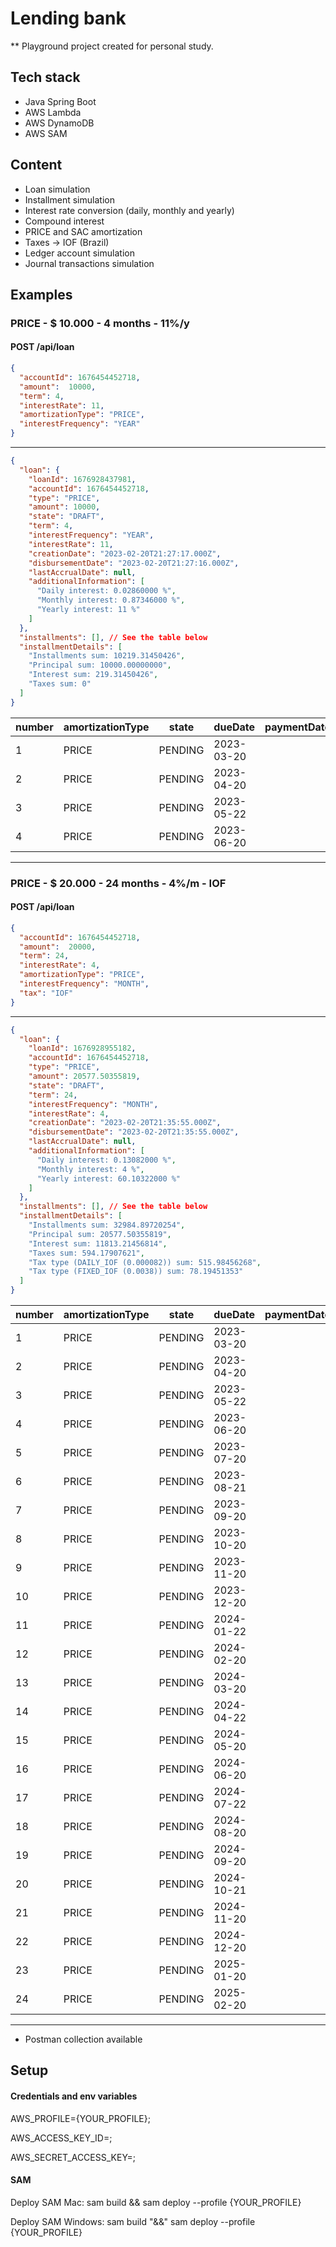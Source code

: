 # Lending bank

** Playground project created for personal study.

## Tech stack
- Java Spring Boot
- AWS Lambda
- AWS DynamoDB
- AWS SAM

## Content

- Loan simulation
- Installment simulation 
- Interest rate conversion (daily, monthly and yearly)
- Compound interest
- PRICE and SAC amortization
- Taxes -> IOF (Brazil)
- Ledger account simulation
- Journal transactions simulation

## Examples

### PRICE - $ 10.000 - 4 months - 11%/y

#### POST /api/loan
```json
{
  "accountId": 1676454452718,
  "amount":  10000,
  "term": 4,
  "interestRate": 11,
  "amortizationType": "PRICE",
  "interestFrequency": "YEAR"
}   
```

--- 

```json
{
  "loan": {
    "loanId": 1676928437981,
    "accountId": 1676454452718,
    "type": "PRICE",
    "amount": 10000,
    "state": "DRAFT",
    "term": 4,
    "interestFrequency": "YEAR",
    "interestRate": 11,
    "creationDate": "2023-02-20T21:27:17.000Z",
    "disbursementDate": "2023-02-20T21:27:16.000Z",
    "lastAccrualDate": null,
    "additionalInformation": [
      "Daily interest: 0.02860000 %",
      "Monthly interest: 0.87346000 %",
      "Yearly interest: 11 %"
    ]
  },
  "installments": [], // See the table below
  "installmentDetails": [
    "Installments sum: 10219.31450426",
    "Principal sum: 10000.00000000",
    "Interest sum: 219.31450426",
    "Taxes sum: 0"
  ]
}
```

| number | amortizationType | state   | dueDate    | paymentDate | principalAmount | interestAmount | installmentAmount | taxAmount | remainingBalance | taxComposition |
|--------|------------------|---------|------------|-------------|-----------------|----------------|-------------------|-----------|-----------------|----------------|
| 1      | PRICE            | PENDING | 2023-03-20 |             | 2467.48262607   | 87.346         | 2554.82862607     |           | 7532.51737393   |                |
| 2      | PRICE            | PENDING | 2023-04-20 |             | 2489.03509982   | 65.79352625    | 2554.82862607     |           | 5043.48227411   |                |
| 3      | PRICE            | PENDING | 2023-05-22 |             | 2510.7758258    | 44.05280027    | 2554.82862607     |           | 2532.70644831   |                |
| 4      | PRICE            | PENDING | 2023-06-20 |             | 2532.70644831   | 22.12217774    | 2554.82862605     |           |                 |                |


---

### PRICE - $ 20.000 - 24 months - 4%/m - IOF

#### POST /api/loan
```json
{
  "accountId": 1676454452718,
  "amount":  20000,
  "term": 24,
  "interestRate": 4,
  "amortizationType": "PRICE",
  "interestFrequency": "MONTH",
  "tax": "IOF"
}   
```

--- 

```json
{
  "loan": {
    "loanId": 1676928955182,
    "accountId": 1676454452718,
    "type": "PRICE",
    "amount": 20577.50355819,
    "state": "DRAFT",
    "term": 24,
    "interestFrequency": "MONTH",
    "interestRate": 4,
    "creationDate": "2023-02-20T21:35:55.000Z",
    "disbursementDate": "2023-02-20T21:35:55.000Z",
    "lastAccrualDate": null,
    "additionalInformation": [
      "Daily interest: 0.13082000 %",
      "Monthly interest: 4 %",
      "Yearly interest: 60.10322000 %"
    ]
  },
  "installments": [], // See the table below
  "installmentDetails": [
    "Installments sum: 32984.89720254",
    "Principal sum: 20577.50355819",
    "Interest sum: 11813.21456814",
    "Taxes sum: 594.17907621",
    "Tax type (DAILY_IOF (0.000082)) sum: 515.98456268",
    "Tax type (FIXED_IOF (0.0038)) sum: 78.19451353"
  ]
}
```
| number | amortizationType | state   | dueDate    | paymentDate | principalAmount | interestAmount | installmentAmount | taxAmount   | remainingBalance | taxComposition  |
|--------|------------------|---------|------------|-------------|-----------------|----------------|-------------------|-------------|------------------|-----------------|
| 1      | PRICE            | PENDING | 2023-03-20 |             | 526.51311294    | 823.10014233   | 1352.82287921     | 3.20962394  | 20050.99044525   | [object Object] |
| 2      | PRICE            | PENDING | 2023-04-20 |             | 547.57363746    | 802.03961781   | 1354.34319635     | 4.72994108  | 19503.41680779   | [object Object] |
| 3      | PRICE            | PENDING | 2023-05-22 |             | 569.47658296    | 780.13667231   | 1356.02670055     | 6.41344528  | 18933.94022483   | [object Object] |
| 4      | PRICE            | PENDING | 2023-06-20 |             | 592.25564628    | 757.35760899   | 1357.69162229     | 8.07836702  | 18341.68457855   | [object Object] |
| 5      | PRICE            | PENDING | 2023-07-20 |             | 615.94587213    | 733.66738314   | 1359.52998381     | 9.91672854  | 17725.73870642   | [object Object] |
| 6      | PRICE            | PENDING | 2023-08-21 |             | 640.58370701    | 709.02954826   | 1361.6075446      | 11.99428933 | 17085.15499941   | [object Object] |
| 7      | PRICE            | PENDING | 2023-09-20 |             | 666.20705529    | 683.40619998   | 1363.72618553     | 14.11293026 | 16418.94794412   | [object Object] |
| 8      | PRICE            | PENDING | 2023-10-20 |             | 692.85533751    | 656.75791776   | 1365.99512687     | 16.3818716  | 15726.09260661   | [object Object] |
| 9      | PRICE            | PENDING | 2023-11-20 |             | 720.56955101    | 629.04370426   | 1368.48208953     | 18.86883426 | 15005.5230556    | [object Object] |
| 10     | PRICE            | PENDING | 2023-12-20 |             | 749.39233305    | 600.22092222   | 1371.08034805     | 21.46709278 | 14256.13072255   | [object Object] |
| 11     | PRICE            | PENDING | 2024-01-22 |             | 779.36802637    | 570.2452289    | 1374.04800163     | 24.43474636 | 13476.76269618   | [object Object] |
| 12     | PRICE            | PENDING | 2024-02-20 |             | 810.54274742    | 539.07050785   | 1376.95286214     | 27.33960687 | 12666.21994876   | [object Object] |
| 13     | PRICE            | PENDING | 2024-03-20 |             | 842.96445732    | 506.64879795   | 1378.04644642     | 28.43319115 | 11823.25549144   | [object Object] |
| 14     | PRICE            | PENDING | 2024-04-22 |             | 876.68303561    | 472.93021966   | 1379.18377407     | 29.5705188  | 10946.57245583   | [object Object] |
| 15     | PRICE            | PENDING | 2024-05-20 |             | 911.75035704    | 437.86289823   | 1380.36659482     | 30.75333955 | 10034.82209879   | [object Object] |
| 16     | PRICE            | PENDING | 2024-06-20 |             | 948.22037132    | 401.39288395   | 1381.59672839     | 31.98347312 | 9086.60172747    | [object Object] |
| 17     | PRICE            | PENDING | 2024-07-22 |             | 986.14918617    | 363.4640691    | 1382.87606732     | 33.26281205 | 8100.4525413     | [object Object] |
| 18     | PRICE            | PENDING | 2024-08-20 |             | 1025.59515362   | 324.01810165   | 1384.2065798      | 34.59332453 | 7074.85738768    | [object Object] |
| 19     | PRICE            | PENDING | 2024-09-20 |             | 1066.61895976   | 282.99429551   | 1385.59031279     | 35.97705752 | 6008.23842792    | [object Object] |
| 20     | PRICE            | PENDING | 2024-10-21 |             | 1109.28371815   | 240.32953712   | 1387.02939508     | 37.41613981 | 4898.95470977    | [object Object] |
| 21     | PRICE            | PENDING | 2024-11-20 |             | 1153.65506688   | 195.95818839   | 1388.52604067     | 38.9127854  | 3745.29964289    | [object Object] |
| 22     | PRICE            | PENDING | 2024-12-20 |             | 1199.80126955   | 149.81198572   | 1390.08255209     | 40.46929682 | 2545.49837334    | [object Object] |
| 23     | PRICE            | PENDING | 2025-01-20 |             | 1247.79332034   | 101.81993493   | 1391.70132397     | 42.0880687  | 1297.705053      | [object Object] |
| 24     | PRICE            | PENDING | 2025-02-20 |             | 1297.705053     | 51.90820212    | 1393.38484656     | 43.77159144 |                  | [object Object] |

---

* Postman collection available

## Setup

#### Credentials and env variables

AWS_PROFILE={YOUR_PROFILE};

AWS_ACCESS_KEY_ID=;

AWS_SECRET_ACCESS_KEY=;

#### SAM

Deploy SAM Mac: sam build && sam deploy --profile {YOUR_PROFILE}

Deploy SAM Windows: sam build "&&" sam deploy --profile {YOUR_PROFILE}